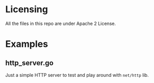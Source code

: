 # Licensing 

All the files in this repo are under Apache 2 License.

# Examples

## http_server.go

Just a simple HTTP server to test and play around with `net/http` lib.
